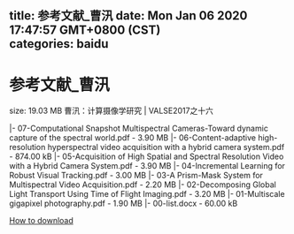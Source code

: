 
title: 参考文献_曹汛
date: Mon Jan 06 2020 17:47:57 GMT+0800 (CST)    
categories: baidu
---

# 参考文献_曹汛
size: 19.03 MB
 曹汛：计算摄像学研究 | VALSE2017之十六
 
|- 07-Computational Snapshot Multispectral Cameras-Toward dynamic capture of the spectral world.pdf - 3.90 MB
|- 06-Content-adaptive high-resolution hyperspectral video acquisition with a hybrid camera system.pdf - 874.00 kB
|- 05-Acquisition of High Spatial and Spectral Resolution Video with a Hybrid Camera System.pdf - 3.90 MB
|- 04-Incremental Learning for Robust Visual Tracking.pdf - 3.00 MB
|- 03-A Prism-Mask System for Multispectral Video Acquisition.pdf - 2.20 MB
|- 02-Decomposing Global Light Transport Using Time of Flight Imaging.pdf - 3.20 MB
|- 01-Multiscale gigapixel photography.pdf - 1.90 MB
|- 00-list.docx - 60.00 kB

[How to download](https://bpcam.bemobtrk.com/go/2ceec3aa-1ca2-46d6-b9ff-aaa5c184517c?jno=3599)
